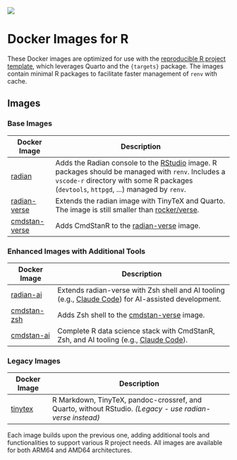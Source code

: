 [![](https://img.shields.io/badge/license-MIT-green.svg)](https://opensource.org/licenses/MIT)

# Docker Images for R

These Docker images are optimized for use with the [reproducible R project template](https://github.com/mattocci27/rdv-template), which leverages Quarto and the `{targets}` package. The images contain minimal R packages to facilitate faster management of `renv` with cache.

## Images

### Base Images
| Docker Image                                                                                       | Description                                                                                                      |
|----------------------------------------------------------------------------------------------------|------------------------------------------------------------------------------------------------------------------|
| [radian](https://hub.docker.com/repository/docker/mattocci/radian)                                 | Adds the Radian console to the [RStudio](https://hub.docker.com/r/rocker/rstudio) image. R packages should be managed with `renv`. Includes a `vscode-r` directory with some R packages (`devtools`, `httpgd`, ...) managed by `renv`. |
| [radian-verse](https://hub.docker.com/repository/docker/mattocci/radian-verse)                     | Extends the radian image with TinyTeX and Quarto. The image is still smaller than [rocker/verse](https://hub.docker.com/r/rocker/verse). |
| [cmdstan-verse](https://hub.docker.com/repository/docker/mattocci/cmdstan-verse)                   | Adds CmdStanR to the [radian-verse](https://hub.docker.com/r/mattocci/radian-verse) image.                       |

### Enhanced Images with Additional Tools
| Docker Image                                                                                       | Description                                                                                                      |
|----------------------------------------------------------------------------------------------------|------------------------------------------------------------------------------------------------------------------|
| [radian-ai](https://hub.docker.com/repository/docker/mattocci/radian-ai)                           | Extends radian-verse with Zsh shell and AI tooling (e.g., [Claude Code](https://claude.ai/code)) for AI-assisted development. |
| [cmdstan-zsh](https://hub.docker.com/repository/docker/mattocci/cmdstan-zsh)                       | Adds Zsh shell to the [cmdstan-verse](https://hub.docker.com/r/mattocci/cmdstan-verse) image.                  |
| [cmdstan-ai](https://hub.docker.com/repository/docker/mattocci/cmdstan-ai)                         | Complete R data science stack with CmdStanR, Zsh, and AI tooling (e.g., [Claude Code](https://claude.ai/code)). |

### Legacy Images
| Docker Image                                                                                       | Description                                                                                                      |
|----------------------------------------------------------------------------------------------------|------------------------------------------------------------------------------------------------------------------|
| [tinytex](https://hub.docker.com/repository/docker/mattocci/tinytex)                               | R Markdown, TinyTeX, pandoc-crossref, and Quarto, without RStudio. *(Legacy - use radian-verse instead)*        |

Each image builds upon the previous one, adding additional tools and functionalities to support various R project needs. All images are available for both ARM64 and AMD64 architectures.

